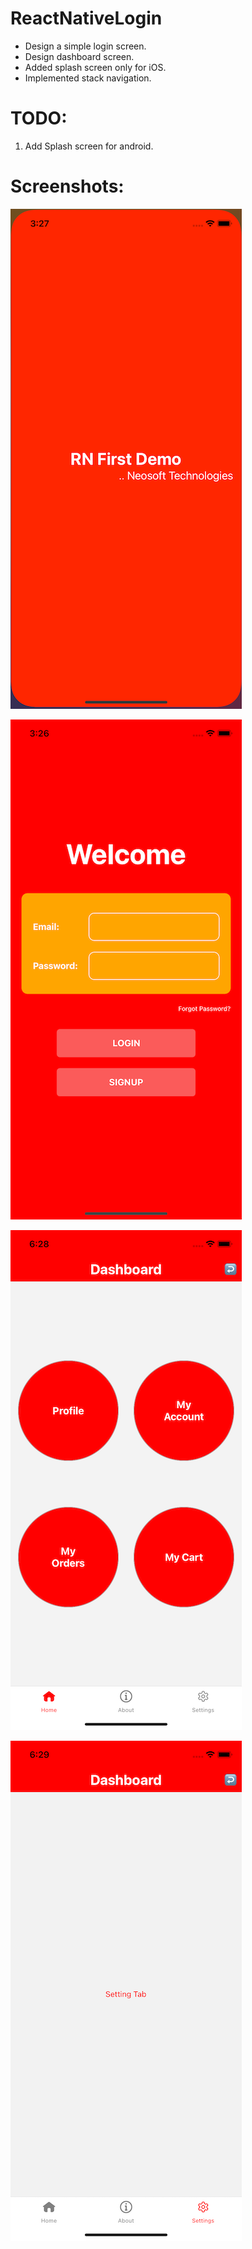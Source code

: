 # ReactNativeLogin
- Design a simple login screen. 
- Design dashboard screen. 
- Added splash screen only for iOS.
- Implemented stack navigation.

# TODO:
1. Add Splash screen for android.

# Screenshots:</br>

![SplashScreen](https://github.com/hiteshborse12/ReactNativeLogin/blob/main/screenShots/1_Splash.png)

![LoginScreen](https://github.com/hiteshborse12/ReactNativeLogin/blob/main/screenShots/2_Login.png)

![Dashboard](https://github.com/hiteshborse12/ReactNativeLogin/blob/main/screenShots/3_Home.png)

![SettingTab](https://github.com/hiteshborse12/ReactNativeLogin/blob/main/screenShots/4_Setting.png)
